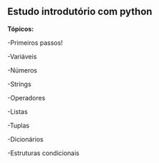 
## Estudo introdutório com python 

**Tópicos:**

-Primeiros passos!

-Variáveis

-Números

-Strings

-Operadores

-Listas

-Tuplas

-Dicionários

-Estruturas condicionais